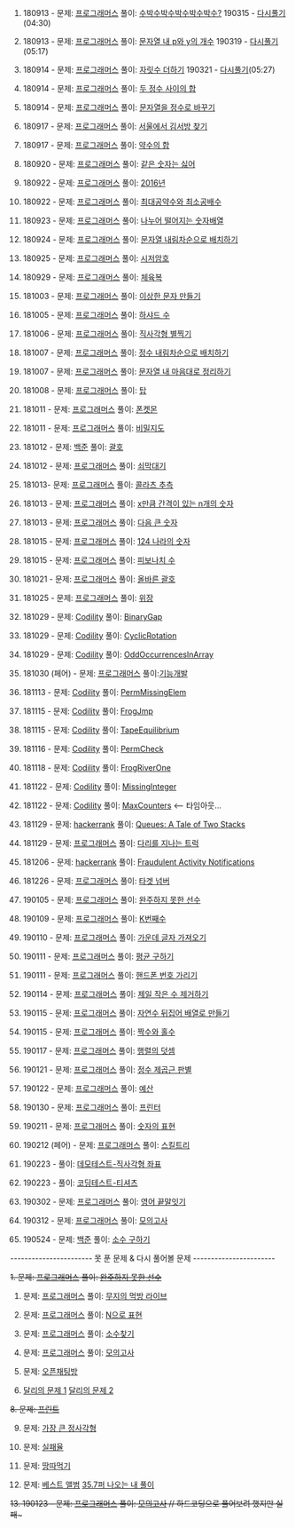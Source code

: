 1. 180913 - 
문제: [프로그래머스](https://programmers.co.kr/learn/courses/30/lessons/12922)
풀이: [수박수박수박수박수박수?](https://gist.github.com/developersoom/940febbf354650982fe376374d6011e5)
190315 - [다시풀기](https://gist.github.com/developersoom/2867992bc1bfbfe6018b96c59a147c98)(04:30)

2. 180913 - 
문제: [프로그래머스](https://programmers.co.kr/learn/courses/30/lessons/12916)
풀이: [문자열 내 p와 y의 개수](https://gist.github.com/developersoom/b5d3c5a9985427b07d16c7703ae167da)
190319 - [다시풀기](https://gist.github.com/developersoom/59dba490c05147ba16d4baac0ada883c)(05:17)

3. 180914 - 
문제: [프로그래머스](https://programmers.co.kr/learn/courses/30/lessons/12931?language=javascript)
풀이: [자릿수 더하기](https://gist.github.com/developersoom/5b30161544d09a3d478efc8bc8e9ac2b)
190321 - [다시풀기](https://gist.github.com/developersoom/5fe431435d744730b1d3ddd2caf843ee)(05:27)

4. 180914 - 
문제: [프로그래머스](https://programmers.co.kr/learn/courses/30/lessons/12912?language=javascript)
풀이: [두 정수 사이의 합](https://gist.github.com/developersoom/a84ba0d4192b404cfd2e454f728f01ba)

5. 180914 - 
문제: [프로그래머스](https://programmers.co.kr/learn/courses/30/lessons/12925)
풀이: [문자열을 정수로 바꾸기](https://gist.github.com/developersoom/de556d8ef577a5d98c247293d2ecdf80)

6. 180917 - 
문제: [프로그래머스](https://programmers.co.kr/learn/courses/30/lessons/12919)
풀이: [서울에서 김서방 찾기](https://gist.github.com/developersoom/f4e044ba32ca3dd35cb086441493e3a4)

7. 180917 - 
문제: [프로그래머스](https://programmers.co.kr/learn/courses/30/lessons/12928?language=javascript)
풀이: [약수의 합](https://gist.github.com/developersoom/f717ecd4e753e86ffc649b1db3a63ad1)

8. 180920 - 
문제: [프로그래머스](https://programmers.co.kr/learn/courses/30/lessons/12906)
풀이: [같은 숫자는 싫어](https://gist.github.com/developersoom/3944febcfeb8509aa906af5b308a3e6f)

9. 180922 - 
문제: [프로그래머스](https://programmers.co.kr/learn/courses/30/lessons/12901?language=javascript)
풀이: [2016년](https://gist.github.com/developersoom/b5fabbd75d15c56be943077747edbd3f)

10. 180922 -
문제: [프로그래머스](https://programmers.co.kr/learn/courses/30/lessons/12940?language=javascript)
풀이: [최대공약수와 최소공배수](https://gist.github.com/developersoom/40c8a776b029cafffadca035eaeacc25)

11. 180923 -
문제: [프로그래머스](https://programmers.co.kr/learn/courses/30/lessons/12910?language=javascript)
풀이: [나누어 떨어지는 숫자배열](https://gist.github.com/developersoom/c09d30e18754e72017d2e4da95d9985a)

12. 180924 - 
문제: [프로그래머스](https://programmers.co.kr/learn/courses/30/lessons/12917?language=javascript)
풀이: [문자열 내림차순으로 배치하기](https://gist.github.com/developersoom/4382cac949289543cf75ff7728805e78)

13. 180925 - 
문제: [프로그래머스](https://programmers.co.kr/learn/courses/30/lessons/12926?language=javascript)
풀이: [시저암호](https://gist.github.com/developersoom/70894f94a6e711a8ed11f9794a4dcf8b)

14. 180929 - 
문제: [프로그래머스](https://programmers.co.kr/learn/courses/30/lessons/42862?language=javascript)
풀이: [체육복](https://gist.github.com/developersoom/9f997bd64b5c0d1d1130d740c5db6aae)

15. 181003 - 
문제: [프로그래머스](https://programmers.co.kr/learn/courses/30/lessons/12930?language=javascript)
풀이: [이상한 문자 만들기](https://gist.github.com/developersoom/8ecd5609031388bdd1484e3658aa6387)

16. 181005 - 
문제: [프로그래머스](https://programmers.co.kr/learn/courses/30/lessons/12947)
풀이: [하샤드 수](https://gist.github.com/developersoom/15a9d03bd246a882ea4054f76cce4f7f)

17. 181006 - 
문제: [프로그래머스](https://programmers.co.kr/learn/courses/30/lessons/12969?language=javascript)
풀이: 
[직사각형 별찍기](https://gist.github.com/developersoom/5edb7002bed420f4b1ceb4503cd262cc)

18. 181007 -
문제: [프로그래머스](https://programmers.co.kr/learn/courses/30/lessons/12933?language=javascript)
풀이: [정수 내림차순으로 배치하기](https://gist.github.com/developersoom/70b104a567211191f9e43c47cd3b0925)

19. 181007 - 
문제: [프로그래머스](https://programmers.co.kr/learn/courses/30/lessons/12915?language=javascript)
풀이: [문자열 내 마음대로 정리하기](https://gist.github.com/developersoom/a8b545a2f2c1473d4ab346383fd9aaaf)

20. 181008 -
문제: [프로그래머스](https://programmers.co.kr/learn/courses/30/lessons/42588) 풀이: [탑](https://gist.github.com/developersoom/031ea7be9cdd54d48d605ec4c7e2a6e6) 

21. 181011 - 
문제: [프로그래머스](https://programmers.co.kr/learn/courses/30/lessons/1845) 풀이: [폰켓몬](https://gist.github.com/developersoom/ea5a64ec8e9549d1026f482898da71dc)

22. 181011 -
문제: [프로그래머스](https://programmers.co.kr/learn/courses/30/lessons/17681) 풀이: [비밀지도](https://gist.github.com/developersoom/68525875996913d8254f77f948358402)

23. 181012 - 
문제: [백준](https://www.acmicpc.net/problem/9012) 풀이: [괄호](https://gist.github.com/developersoom/2ad28be52505bb990609914b798c36fd)

24. 181012 -
문제: [프로그래머스](https://programmers.co.kr/learn/courses/30/lessons/42585?language=javascript) 풀이: [쇠막대기](https://gist.github.com/developersoom/6320503428e99e7cecc6db84b42ba337)

25. 181013- 
문제: [프로그래머스](https://programmers.co.kr/learn/courses/30/lessons/12943?language=javascript) 풀이: [콜라츠 추측](https://gist.github.com/developersoom/1a3083d657d63a7c6e96262542ccaac0)

26. 181013 - 
문제: [프로그래머스](https://programmers.co.kr/learn/courses/30/lessons/12954?language=javascript) 풀이: [x만큼 간격이 있는 n개의 숫자](https://gist.github.com/developersoom/318c50f5d9392a58ef078a890bbcf343)

27. 181013 - 
문제: [프로그래머스](https://programmers.co.kr/learn/courses/30/lessons/12911?language=javascript)
풀이: [다음 큰 숫자](https://gist.github.com/developersoom/b9aa162c2f4f26e2eb4f866198a662a0)

28. 181015 - 
문제: [프로그래머스](https://programmers.co.kr/learn/courses/30/lessons/12899?language=javascript) 풀이: [124 나라의 숫자](https://gist.github.com/developersoom/f1bff224d09bd51876e8ce44e92e30b2)

29. 181015 - 
문제: [프로그래머스](https://programmers.co.kr/learn/courses/30/lessons/12945?language=javascript) 풀이: [피보나치 수](https://gist.github.com/developersoom/c88b1343b68911522b9177142ea71fe1)

30. 181021 - 
문제: [프로그래머스](https://programmers.co.kr/learn/courses/30/lessons/12909?language=javascript) 풀이: [올바른 괄호](https://gist.github.com/developersoom/adab19f6603c567600f8a5aaf3e10794)

31. 181025 - 문제: [프로그래머스](https://programmers.co.kr/learn/courses/30/lessons/42578?language=javascript) 풀이: [위장](https://gist.github.com/developersoom/9eede54b1e0208eba52d66cc4901a9dc)

32. 181029 - 문제: [Codility](https://app.codility.com/programmers/lessons/1-iterations/binary_gap/) 풀이: [BinaryGap](https://gist.github.com/developersoom/0c0482849af6cb0a92559a282e4f71b1)

33. 181029 - 문제: [Codility](https://app.codility.com/programmers/lessons/2-arrays/cyclic_rotation/) 풀이: [CyclicRotation](https://gist.github.com/developersoom/9e6c60fd115b716f201c5a17d42eb11a)

34. 181029 - 문제: [Codility](https://app.codility.com/programmers/lessons/2-arrays/odd_occurrences_in_array/) 풀이: [OddOccurrencesInArray](https://gist.github.com/developersoom/7bc533a1fdbc72f4b0fb128203288b2e)

35. 181030 (페어) - 문제: [프로그래머스](https://programmers.co.kr/learn/courses/30/lessons/42586?language=javascript) 풀이:[기능개발](https://gist.github.com/developersoom/acad3b5e323e7acee910e128ed72ac65)

36. 181113 - 문제: [Codility](https://app.codility.com/programmers/lessons/3-time_complexity/perm_missing_elem/) 풀이: [PermMissingElem](https://gist.github.com/developersoom/d053921d9b104119f46700dd3a5d1daf)

37. 181115 - 문제: [Codility](https://app.codility.com/programmers/lessons/3-time_complexity/frog_jmp/) 풀이: [FrogJmp](https://gist.github.com/developersoom/dd3b37516affe96d9e0078a2b37d25f6)

38. 181115 - 문제: [Codility](https://app.codility.com/programmers/lessons/3-time_complexity/tape_equilibrium/) 풀이: [TapeEquilibrium](https://gist.github.com/developersoom/89e244591013687e9a6d9671d2cae2d0)

39. 181116 - 문제: [Codility](https://app.codility.com/programmers/lessons/4-counting_elements/perm_check/) 풀이: [PermCheck](https://gist.github.com/developersoom/630705119de7f83d53e6d56793283dc7)

40. 181118 - 문제: [Codility](https://app.codility.com/programmers/lessons/4-counting_elements/frog_river_one/) 풀이: [FrogRiverOne](https://gist.github.com/developersoom/c2e8ef825e18090eea40389ad9a757f2)

41. 181122 - 문제: [Codility](https://app.codility.com/programmers/lessons/4-counting_elements/missing_integer/) 풀이: [MissingInteger](https://gist.github.com/developersoom/bada45b76962e95c8e61132c042ea750)

42. 181122 - 문제: [Codility](https://app.codility.com/programmers/lessons/4-counting_elements/max_counters/) 풀이: [MaxCounters](https://gist.github.com/developersoom/e9aabc2473544c9fdadfb08f863859bf) <-- 타임아웃... 

43. 181129 - 문제: [hackerrank](https://www.hackerrank.com/challenges/ctci-queue-using-two-stacks/problem?h_l=interview&playlist_slugs%5B%5D=interview-preparation-kit&playlist_slugs%5B%5D=stacks-queues) 풀이: [Queues: A Tale of Two Stacks](https://gist.github.com/developersoom/34154ee6f89e33d83a646a2127b4a867)

44. 181129 - 문제: [프로그래머스](https://programmers.co.kr/learn/courses/30/lessons/42583?language=javascript) 풀이: [다리를 지나는 트럭](https://gist.github.com/developersoom/c88506a137fcba4e967a8df8b3ccad55)

45. 181206 - 문제: [hackerrank](https://www.hackerrank.com/challenges/fraudulent-activity-notifications/problem?h_l=interview&playlist_slugs%5B%5D=interview-preparation-kit&playlist_slugs%5B%5D=sorting) 풀이: [Fraudulent Activity Notifications](https://gist.github.com/developersoom/bd74c6d64713135b9f3edbc8f65c5f44)

46. 181226 - 문제: [프로그래머스](https://programmers.co.kr/learn/courses/30/lessons/43165?language=javascript) 풀이: [타겟 넘버](https://gist.github.com/developersoom/c4724de20b80240c5d747d8e51b07964)

47. 190105 - 문제: [프로그래머스](https://programmers.co.kr/learn/courses/30/lessons/42576)
풀이: [완주하지 못한 선수](https://gist.github.com/developersoom/981929e040b38185f126a46289e67f72)

48. 190109 - 문제: [프로그래머스](https://programmers.co.kr/learn/courses/30/lessons/42748?language=javascript) 풀이: [K번째수](https://gist.github.com/developersoom/0b359f362a2514da29d02e51076fe531)

49. 190110 - 문제: [프로그래머스](https://programmers.co.kr/learn/courses/30/lessons/12903?language=javascript) 풀이: [가운데 글자 가져오기](https://gist.github.com/developersoom/43841a11b04e2093fd3bd3ee880ce7d1)

50. 190111 - 문제: [프로그래머스](https://programmers.co.kr/learn/courses/30/lessons/12944) 풀이: [평균 구하기](https://gist.github.com/developersoom/b9345b5be2f92daeb9a5eceee3fa7623)

51. 190111 - 문제: [프로그래머스](https://programmers.co.kr/learn/courses/30/lessons/12948?language=javascript) 풀이: [핸드폰 번호 가리기](https://gist.github.com/developersoom/73acbf9fe63222ea274f33ae15cb2214)

52. 190114 - 문제: [프로그래머스](https://programmers.co.kr/learn/courses/30/lessons/12935?language=javascript) 풀이: [제일 작은 수 제거하기](https://gist.github.com/developersoom/6f1870f6c672e0f77ad0a7356285ce38)

53. 190115 - 문제: [프로그래머스](https://programmers.co.kr/learn/courses/30/lessons/12932?language=javascript) 풀이: [자연수 뒤집어 배열로 만들기](https://gist.github.com/developersoom/814539412f6f116d3f07214ec485133d)

54. 190115 - 문제: [프로그래머스](https://programmers.co.kr/learn/courses/30/lessons/12937?language=javascript) 풀이: [짝수와 홀수](https://gist.github.com/developersoom/86cc66a07f256a11cc0b71608837c766)

55. 190117 - 문제: [프로그래머스](https://programmers.co.kr/learn/courses/30/lessons/12950?language=javascript) 풀이: [행렬의 덧셈](https://gist.github.com/developersoom/fce306653e1470df26036545128f1595)

56. 190121 - 문제: [프로그래머스](https://programmers.co.kr/learn/courses/30/lessons/12934?language=javascript) 풀이: [정수 제곱근 판별](https://gist.github.com/developersoom/16fd7d4da213a0ec5809b821b07bc62f)

57. 190122 - 문제: [프로그래머스](https://programmers.co.kr/learn/courses/30/lessons/12982?language=javascript) 풀이: [예산](https://gist.github.com/developersoom/fceb7c31b34eccecffa8c335ebb1522f)

58. 190130 - 문제: [프로그래머스](https://programmers.co.kr/learn/courses/30/lessons/42587?language=javascript) 풀이: [프린터](https://gist.github.com/developersoom/7639c731132ca9c60eaf7758a42f9560)

59. 190211 - 문제: [프로그래머스](https://programmers.co.kr/learn/courses/30/lessons/12924?language=javascript) 풀이: [숫자의 표현](https://gist.github.com/developersoom/cd973a06cea8c411a268f34dae1831f6)

60. 190212 (페어) - 문제: [프로그래머스](https://programmers.co.kr/learn/courses/30/lessons/49993?language=javascript) 풀이: [스킬트리](https://gist.github.com/developersoom/81c6e99889e05856fe07ca0f55da8983)

61. 190223 - 풀이: [데모테스트-직사각형 좌표](https://gist.github.com/developersoom/93d42f35942fed8df989b33534082c49)

62. 190223 - 풀이: [코딩테스트-티셔츠](https://gist.github.com/developersoom/50a2957a3b0bd99c8c0f6fb14ab8af4c)

63. 190302 - 문제: [프로그래머스](https://programmers.co.kr/learn/courses/30/lessons/12981?language=javascript) 풀이: [영어 끝말잇기](https://gist.github.com/developersoom/cd0d4ca63f02833187313c8ff56e3c9d)

64. 190312 - 문제: [프로그래머스](https://programmers.co.kr/learn/courses/30/lessons/42840?language=javascript) 풀이: [모의고사](https://gist.github.com/developersoom/5af0217ea4e766442be1b01694395fd3v)

65. 190524 - 문제: [백준](https://www.acmicpc.net/problem/1929) 풀이: [소수 구하기](https://gist.github.com/developersoom/b2a1f112c526bed8f12a93c4bdd269a5)

----------------------- 못 푼 문제 & 다시 풀어볼 문제 -----------------------
  
~~1. 문제: [프로그래머스](https://programmers.co.kr/learn/courses/30/lessons/42576)
풀이: [완주하지 못한 선수](https://gist.github.com/developersoom/981929e040b38185f126a46289e67f72)~~

1. 문제: [프로그래머스](https://programmers.co.kr/learn/courses/30/lessons/42891?language=javascript)
풀이: [무지의 먹방 라이브]()

3. 문제: [프로그래머스](https://programmers.co.kr/learn/courses/30/lessons/42895?language=javascript)
풀이: [N으로 표현]()

4. 문제: [프로그래머스](https://programmers.co.kr/learn/courses/30/lessons/12921?language=javascript)
풀이: [소수찾기]()

5. 문제: [프로그래머스](https://programmers.co.kr/learn/courses/30/lessons/42840?language=javascript)
풀이: [모의고사]()

6. 문제: [오픈채팅방](https://programmers.co.kr/learn/courses/30/lessons/42888?language=javascript)

7. [달리의 문제 1](https://repl.it/@bgando/stack-prompt)
[달리의 문제 2](https://repl.it/@bgando/queue-prompt)

~~8. 문제: [프린트](https://programmers.co.kr/learn/courses/30/lessons/42587?language=javascript)~~

9. 문제: [가장 큰 정사각형](https://programmers.co.kr/learn/courses/30/lessons/12905?language=javascript)

10. 문제: [실패율](https://programmers.co.kr/learn/courses/30/lessons/42889?language=javascript)

11. 문제: [땅따먹기](https://programmers.co.kr/learn/courses/30/lessons/12913)

12. 문제: [베스트 앨범](https://programmers.co.kr/learn/courses/30/lessons/42579?language=javascript) [35.7퍼 나오는 내 풀이](https://gist.github.com/developersoom/6e4734bdb8aa826455feafbf861a532b)

~~13. 190123 - 문제: [프로그래머스](https://programmers.co.kr/learn/courses/30/lessons/42840?language=javascript) 풀이: [모의고사](https://gist.github.com/developersoom/26845e1c5fe02812f0ea8871ed3cc738) // 하드코딩으로 풀어보려 했지만 실패~~~

